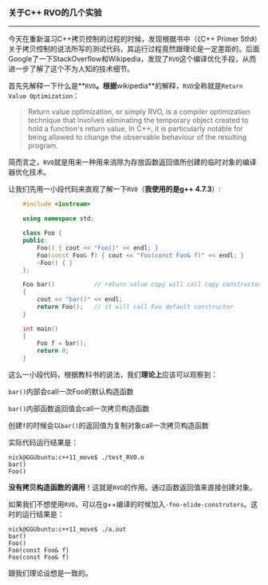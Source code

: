 ### 关于C++ RVO的几个实验 ###
---------------------------

今天在重新温习C++拷贝控制的过程的时候，发现根据书中（《C++ Primer 5th》）关于拷贝控制的说法所写的测试代码，其运行过程竟然跟理论是一定差距的。后面Google了一下StackOverflow和Wikipedia，发现了`RVO`这个编译优化手段，从而进一步了解了这个不为人知的技术细节。

首先先解释一下什么是**`RVO`**。根据**wikipedia**的解释，`RVO`全称就是`Return Value Optimization`：

> Return value optimization, or simply RVO, is a compiler optimization technique that involves eliminating the temporary object created to hold a function's return value. In C++, it is particularly notable for being allowed to change the observable behaviour of the resulting program.

简而言之，`RVO`就是用来一种用来消除为存放函数返回值所创建的临时对象的编译器优化技术。

让我们先用一小段代码来直观了解一下`RVO`（**我使用的是g++ 4.7.3**）:

```c++
	#include <iostream>

	using namespace std;

	class Foo {
	public:
    	Foo() { cout << "Foo()" << endl; }
    	Foo(const Foo& f) { cout << "Foo(const Foo& f)" << endl; }
    	~Foo() { }
	};

	Foo bar()           // return value copy will call copy constructor in theory
	{
    	cout << "bar()" << endl;
    	return Foo();   // it will call Foo default constructor
	}

	int main()
	{
    	Foo f = bar();
    	return 0;
	}
```
这么一小段代码，根据教科书的说法，我们**理论上**应该可以观察到：

`bar()`内部会call一次Foo的默认构造函数

`bar()`内部函数返回值会call一次拷贝构造函数

创建`f`的时候会以`bar()`的返回值为复制对象call一次拷贝构造函数

实际代码运行结果是：

	nick@GGUbuntu:c++11_move$ ./test_RVO.o 
	bar()
	Foo()

**没有拷贝构造函数的调用**！这就是`RVO`的作用。通过函数返回值来直接创建对象。

如果我们不想使用`RVO`，可以在g++编译的时候加入`-fno-elide-construtors`。这时的运行结果是：

	nick@GGUbuntu:c++11_move$ ./a.out 
	bar()
	Foo()
	Foo(const Foo& f)
	Foo(const Foo& f)
跟我们理论设想是一致的。
